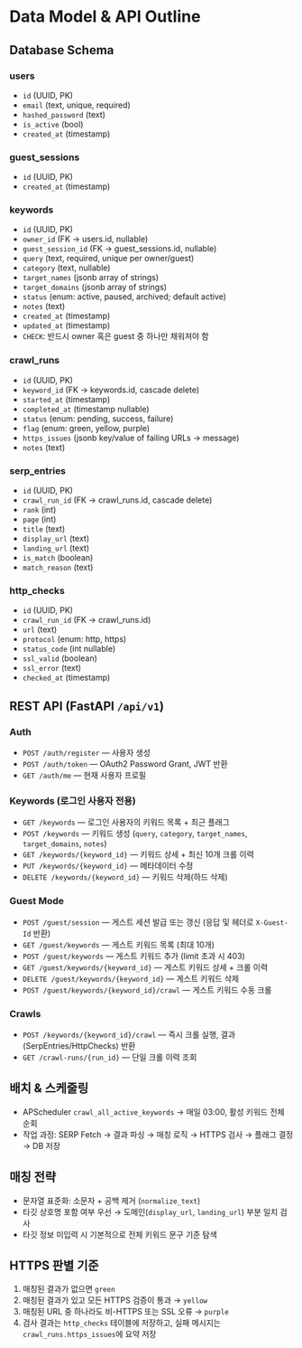 # Data Model & API Outline

## Database Schema

### users
- `id` (UUID, PK)
- `email` (text, unique, required)
- `hashed_password` (text)
- `is_active` (bool)
- `created_at` (timestamp)

### guest_sessions
- `id` (UUID, PK)
- `created_at` (timestamp)

### keywords
- `id` (UUID, PK)
- `owner_id` (FK → users.id, nullable)
- `guest_session_id` (FK → guest_sessions.id, nullable)
- `query` (text, required, unique per owner/guest)
- `category` (text, nullable)
- `target_names` (jsonb array of strings)
- `target_domains` (jsonb array of strings)
- `status` (enum: active, paused, archived; default active)
- `notes` (text)
- `created_at` (timestamp)
- `updated_at` (timestamp)
- `CHECK`: 반드시 owner 혹은 guest 중 하나만 채워져야 함

### crawl_runs
- `id` (UUID, PK)
- `keyword_id` (FK → keywords.id, cascade delete)
- `started_at` (timestamp)
- `completed_at` (timestamp nullable)
- `status` (enum: pending, success, failure)
- `flag` (enum: green, yellow, purple)
- `https_issues` (jsonb key/value of failing URLs → message)
- `notes` (text)

### serp_entries
- `id` (UUID, PK)
- `crawl_run_id` (FK → crawl_runs.id, cascade delete)
- `rank` (int)
- `page` (int)
- `title` (text)
- `display_url` (text)
- `landing_url` (text)
- `is_match` (boolean)
- `match_reason` (text)

### http_checks
- `id` (UUID, PK)
- `crawl_run_id` (FK → crawl_runs.id)
- `url` (text)
- `protocol` (enum: http, https)
- `status_code` (int nullable)
- `ssl_valid` (boolean)
- `ssl_error` (text)
- `checked_at` (timestamp)

## REST API (FastAPI `/api/v1`)

### Auth
- `POST /auth/register` — 사용자 생성
- `POST /auth/token` — OAuth2 Password Grant, JWT 반환
- `GET /auth/me` — 현재 사용자 프로필

### Keywords (로그인 사용자 전용)
- `GET /keywords` — 로그인 사용자의 키워드 목록 + 최근 플래그
- `POST /keywords` — 키워드 생성 (`query`, `category`, `target_names`, `target_domains`, `notes`)
- `GET /keywords/{keyword_id}` — 키워드 상세 + 최신 10개 크롤 이력
- `PUT /keywords/{keyword_id}` — 메타데이터 수정
- `DELETE /keywords/{keyword_id}` — 키워드 삭제(하드 삭제)

### Guest Mode
- `POST /guest/session` — 게스트 세션 발급 또는 갱신 (응답 및 헤더로 `X-Guest-Id` 반환)
- `GET /guest/keywords` — 게스트 키워드 목록 (최대 10개)
- `POST /guest/keywords` — 게스트 키워드 추가 (limit 초과 시 403)
- `GET /guest/keywords/{keyword_id}` — 게스트 키워드 상세 + 크롤 이력
- `DELETE /guest/keywords/{keyword_id}` — 게스트 키워드 삭제
- `POST /guest/keywords/{keyword_id}/crawl` — 게스트 키워드 수동 크롤

### Crawls
- `POST /keywords/{keyword_id}/crawl` — 즉시 크롤 실행, 결과(SerpEntries/HttpChecks) 반환
- `GET /crawl-runs/{run_id}` — 단일 크롤 이력 조회

## 배치 & 스케줄링
- APScheduler `crawl_all_active_keywords` → 매일 03:00, 활성 키워드 전체 순회
- 작업 과정: SERP Fetch → 결과 파싱 → 매칭 로직 → HTTPS 검사 → 플래그 결정 → DB 저장

## 매칭 전략
- 문자열 표준화: 소문자 + 공백 제거 (`normalize_text`)
- 타깃 상호명 포함 여부 우선 → 도메인(`display_url`, `landing_url`) 부분 일치 검사
- 타깃 정보 미입력 시 기본적으로 전체 키워드 문구 기준 탐색

## HTTPS 판별 기준
1. 매칭된 결과가 없으면 `green`
2. 매칭된 결과가 있고 모든 HTTPS 검증이 통과 → `yellow`
3. 매칭된 URL 중 하나라도 비-HTTPS 또는 SSL 오류 → `purple`
4. 검사 결과는 `http_checks` 테이블에 저장하고, 실패 메시지는 `crawl_runs.https_issues`에 요약 저장
